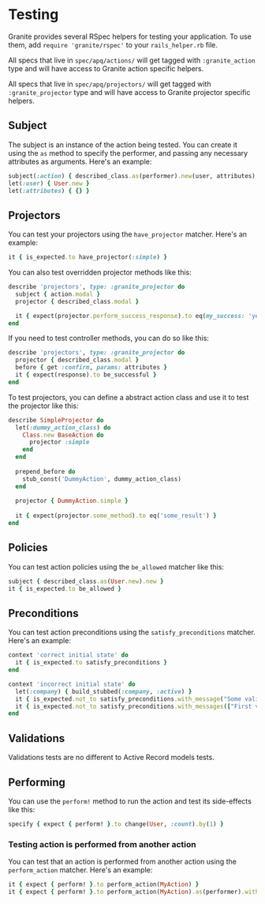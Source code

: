 # Testing

Granite provides several RSpec helpers for testing your application. To use them, add `require 'granite/rspec'` to your `rails_helper.rb` file.

All specs that live in `spec/apq/actions/` will get tagged with `:granite_action` type and will have access to Granite action specific helpers.

All specs that live in `spec/apq/projectors/` will get tagged with `:granite_projector` type and will have access to Granite projector specific helpers.

## Subject

The subject is an instance of the action being tested. You can create it using the `as` method to specify the performer, and passing any necessary attributes as arguments. Here's an example:

```ruby
subject(:action) { described_class.as(performer).new(user, attributes) }
let(:user) { User.new }
let(:attributes) { {} }
```

## Projectors

You can test your projectors using the `have_projector` matcher. Here's an example:

```ruby
it { is_expected.to have_projector(:simple) }
```

You can also test overridden projector methods like this:

```ruby
describe 'projectors', type: :granite_projector do
  subject { action.modal }
  projector { described_class.modal }

  it { expect(projector.perform_success_response).to eq(my_success: 'yes') }
end
```

If you need to test controller methods, you can do so like this:

```ruby
describe 'projectors', type: :granite_projector do
  projector { described_class.modal }
  before { get :confirm, params: attributes }
  it { expect(response).to be_successful }
end
```

To test projectors, you can define a abstract action class and use it to test the projector like this:

```ruby
describe SimpleProjector do
  let(:dummy_action_class) do
    Class.new BaseAction do
      projector :simple
    end
  end
  
  prepend_before do
    stub_const('DummyAction', dummy_action_class)
  end
  
  projector { DummyAction.simple }
  
  it { expect(projector.some_method).to eq('some_result') }
end
```

## Policies

You can test action policies using the `be_allowed` matcher like this:

```ruby
subject { described_class.as(User.new).new }
it { is_expected.to be_allowed }
```

## Preconditions

You can test action preconditions using the `satisfy_preconditions` matcher. Here's an example:

```ruby
context 'correct initial state' do
  it { is_expected.to satisfy_preconditions }
end

context 'incorrect initial state' do
  let(:company) { build_stubbed(:company, :active) }
  it { is_expected.not_to satisfy_preconditions.with_message("Some validation message") }
  it { is_expected.not_to satisfy_preconditions.with_messages(["First validation message", "Second validation message"]) }
end
```

## Validations

Validations tests are no different to Active Record models tests.

## Performing

You can use the `perform!` method to run the action and test its side-effects like this:

```ruby
specify { expect { perform! }.to change(User, :count).by(1) }
```

### Testing action is performed from another action

You can test that an action is performed from another action using the `perform_action` matcher. Here's an example:

```ruby
it { expect { perform! }.to perform_action(MyAction) }
it { expect { perform! }.to perform_action(MyAction).as(performer).with(user: user).using(:try_perform!) }
```
